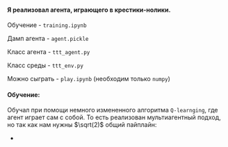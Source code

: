 #### Я реализовал агента, играющего в крестики-нолики.

Обучение - `training.ipynb`

Дамп агента - `agent.pickle`

Класс агента - `ttt_agent.py`

Класс среды - `ttt_env.py`

Можно сыграть - `play.ipynb` (необходим только `numpy`)

#### Обучение:
Обучал при помощи немного измененного алгоритма `Q-learnging`, где агент играет сам с собой.
То есть реализован мультиагентный подход, но так как нам нужны $\sqrt(2)$
общий пайплайн:

-